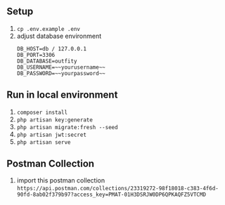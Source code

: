 
## Setup
1. `cp .env.example .env`
2. adjust database environment
	```
	DB_HOST=db / 127.0.0.1
	DB_PORT=3306
	DB_DATABASE=outfity
	DB_USERNAME=~~yourusername~~
	DB_PASSWORD=~~yourpassword~~
	```

## Run in local environment 
1. `composer install`
2. `php artisan key:generate`
3. `php artisan migrate:fresh --seed`
4. `php artisan jwt:secret`
5. `php artisan serve`

## Postman Collection
1. import this postman collection 
`https://api.postman.com/collections/23319272-98f18018-c383-4f6d-90fd-8ab02f379b97?access_key=PMAT-01H3DSRJW0DP6QPKAQFZ5VTCMD`
